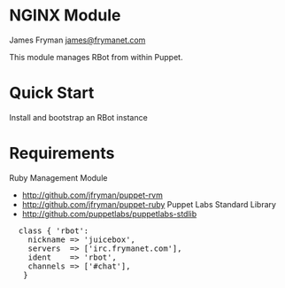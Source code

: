 # NGINX Module

James Fryman <james@frymanet.com>

This module manages RBot from within Puppet.

# Quick Start

Install and bootstrap an RBot instance

# Requirements

Ruby Management Module 
  - http://github.com/jfryman/puppet-rvm
  - http://github.com/jfryman/puppet-ruby
Puppet Labs Standard Library
  - http://github.com/puppetlabs/puppetlabs-stdlib

<pre>
  class { 'rbot':
    nickname => 'juicebox',
    servers  => ['irc.frymanet.com'],
    ident    => 'rbot',
    channels => ['#chat'],
   }
</pre>